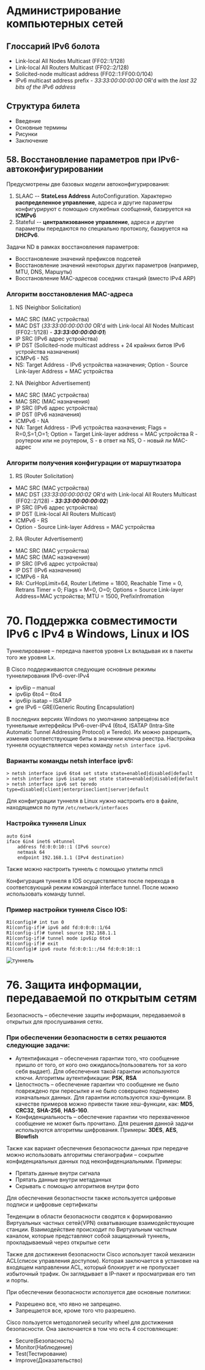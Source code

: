 # Администрирование компьютерных сетей

## Глоссарий IPv6 болота

- Link-local All Nodes Multicast (FF02::1/128)
- Link-local All Routers Multicast (FF02::2/128)
- Solicited-node multicast address (FF02::1:FF00:0/104)
- IPv6 multicast address prefix - _33:33:00:00:00:00_ OR'd with the _last 32 bits of the IPv6 address_

## Структура билета

- Введение
- Основные термины
- Рисунки
- Заключение

## 58. Восстановление параметров при IPv6-автоконфигурировании

Предусмотрены две базовых модели автоконфигурирования:

1. SLAAC -- **StateLess Address** AutoConfiguration. Характерно **распределенное управление**, адреса и другие параметры конфигурируют с помощью служебных сообщений, базируется на **ICMPv6**
2. Stateful -- **централизованное управление**, адреса и другие параметры передаются по специально протоколу, базируется на **DHCPv6**.

Задачи ND в рамках восстановления параметров:

- Восстановление значений префиксов подсетей
- Восстановление значений некоторых других параметров (например,
  MTU, DNS, Маршуты)
- Восстановление MAC-адресов соседних станций (вместо IPv4 ARP)

### Алгоритм восстановления MAC-адреса

1. NS (Neighbor Solicitation)

- MAC SRC (MAC устройства)
- MAC DST (_33:33:00:00:00:00_ OR'd with Link-local All Nodes Multicast (FF02::1/128) - **_33:33:00:00:00:01_**)
- IP SRC (IPv6 адрес устройства)
- IP DST (Solicited-node multicast address + 24 крайних битов IPv6 устройства назначения)
- ICMPv6 - NS
- NS: Target Address - IPv6 устройства назначения; Option - Source Link-layer Address = MAC устройства

2. NA (Neighbor Advertisement)

- MAC SRC (MAC устройства)
- MAC SRC (MAC назначения)
- IP SRC (IPv6 адрес устройства)
- IP DST (IPv6 назначения)
- ICMPv6 - NA
- NA: Target Address - IPv6 устройства назначения; Flags = R=0,S=1,O=1; Option = Target Link-layer address = MAC устройства
R - роутером или не роутером, S - в ответ на NS, O - новый ли MAC-адрес

### Алгоритм получения конфигурации от маршутизатора

1. RS (Router Solicitation)

- MAC SRC (MAC устройства)
- MAC DST (_33:33:00:00:00:02_ OR'd with Link-local All Routers Multicast (FF02::2/128) - **_33:33:00:00:00:02_**)
- IP SRC (IPv6 адрес устройства)
- IP DST (Link-local All Routers Multicast)
- ICMPv6 - RS
- Option - Source Link-layer Address = MAC устройства

2. RA (Router Advertisement)

- MAC SRC (MAC устройства)
- MAC SRC (MAC назначения)
- IP SRC (IPv6 адрес устройства)
- IP DST (IPv6 назначения)
- ICMPv6 - RA
- RA: CurHopLimit=64, Router Lifetime = 1800, Reachable Time = 0, Retrans Timer = 0; Flags = M=0, O=0; Options = Source Link-layer Address=MAC устройства; MTU = 1500, PrefixInfromation

# 70. Поддержка совместимости IPv6 с IPv4 в Windows, Linux и IOS

Туннелирование – передача пакетов уровня Lx вкладывая их в пакеты того же уровня Lx.

В Cisco поддерживаются следующие основные режимы туннелирования IPv6-over-IPv4

- ipv6ip – manual
- ipv6ip 6to4 – 6to4
- ipv6ip isatap – ISATAP
- gre IPv6 – GRE(Generic Routing Encapsulation)

В последних версиях Windows по умолчанию запрещены все туннельные интерфейсы IPv6-over-IPv4 (6to4, ISATAP (Intra-Site Automatic Tunnel Addressing Protocol) и Teredo). Их можно разрешить, изменив соответствующие биты в значении ключа реестра. Настройка туннеля осуществляется через команду `netsh interface ipv6`.

### Варианты команды netsh interface ipv6:

```
> netsh interface ipv6 6to4 set state state=enabled|disabled|default
> netsh interface ipv6 isatap set state state=enabled|disabled|default
> netsh interface ipv6 set teredo type=disabled|client|enterpriseclient|server|default
```

Для конфигурации туннеля в Linux нужно настроить его в файле, находящемся по пути `/etc/network/interfaces`

### Настройка туннеля Linux

```
auto 6in4
iface 6in4 inet6 v4tunnel
    address fd:0:0:10::1 (IPv6 source)
    netmask 64
    endpoint 192.168.1.1 (IPv4 destination)
```

Также можно настроить туннель с помощью утилиты nmcli

Конфигурация туннеля в IOS осуществляется после перехода в соответсвующий режим командой interface tunnel. После можно использовать команду tunnel.

### Пример настройки туннеля Cisco IOS:

```
R1(config)# int tun 0
R1(config-if)# ipv6 add fd:0:0:0::1/64
R1(config-if)# tunnel source 192.168.1.1
R1(config-if)# tunnel mode ipv6ip 6to4
R1(config-if)# exit
R1(config)# ipv6 route fd:0:0:1::/64 fd:0:0:10::1
```

![туннель](assets/tunnel_6to4.jpg)

# 76. Защита информации, передаваемой по открытым сетям

Безопасность – обеспечение защиты информации, передаваемой в открытых для прослушивания сетях.

### При обеспечении безопасности в сетях решаются следующие задачи:

- Аутентификация – обеспечения гарантии того, что сообщение пришло от того, от кого оно ожидалось(пользователь тот за кого себя выдает). Для обеспечения такой гарантии используются ключи. Алгоритмы аутентификации: **PSK**, **RSA**
- Целостность – обеспечение гарантии что сообщение не было повреждено при пересылке и не было совершено подменено изначальных данных. Для гарантии используются хэш-функции. В качестве примеров можно привести такие хеш-функции, как: **MD5**, **CRC32**, **SHA-256**, **HAS-160**.
- Конфиденциальность – обеспечение гарантии что перехваченное сообщение не может быть прочитано. Для решения данной задачи используются алгоритмы шифрования. Примеры: **3DES**, **AES**, **Blowfish**

Также как вариант обеспечения безопасности данных при передаче можно использовать алгоритмы стеганографии – сокрытие конфиденциальных данных под неконфиденциальными. Примеры:

- Прятать данные внутри сигнала
- Прятать данные внутри метаданных
- Скрывать с помощью алгоритмов внутри фото

Для обеспечения безопастности также используется цифровые подписи и цифровые сертификаты

Тенденции в области безопасности сводятся к формированию Виртуальных частных сетей(VPN) охватывающие взаимодействующие станции. Взаимодействие происходит по Виртуальным частным каналом, которые представляют собой защищенный туннель, прокладываемый через открытые сети

Также для достижения безопасности Cisco использует такой механизн ACL(список управления доступом). Которая заключается в установке на входящем направлении ACL, который блокирует и не пропускает избыточный трафик. Он заглядывает в IP-пакет и просматривая его тип и порты.

При обеспечении безопасности исползуется две основные политики:

- Разрешено все, что явно не запрещено.
- Запрещается все, кроме того что разрешено.

Cisco пользуется методологией security wheel для достижения безопасности. Она заключается в том что есть 4 состовляющие:

- Secure(Безопасность)
- Monitor(Наблюдение)
- Test(Тестирование)
- Improve(Доказательство)
